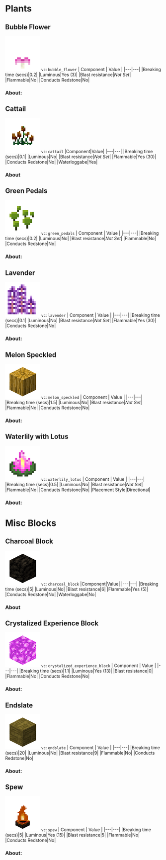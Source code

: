 # Plants

## Bubble Flower

![img](../ass-sets/blocks/bubble_flower.png)
`vc:bubble_flower`
| Component | Value |
|---|---|
|Breaking time (secs)|0.2|
|Luminous|Yes (3)|
|Blast resistance|_Not Set_|
|Flammable|No|
|Conducts Redstone|No|

### About:

## Cattail

![img](../ass-sets/blocks/cattail.png)
`vc:cattail`
|Component|Value|
|---|---|
|Breaking time (secs)|0.1|
|Luminous|No|
|Blast resistance|_Not Set_|
|Flammable|Yes (30)|
|Conducts Redstone|No|
|Waterloggabe|Yes|

### About

## Green Pedals

![img](../ass-sets/blocks/green_pedals.png)
`vc:green_pedals`
| Component | Value |
|---|---|
|Breaking time (secs)|0.2|
|Luminous|No|
|Blast resistance|_Not Set_|
|Flammable|No|
|Conducts Redstone|No|

### About:

## Lavender

![img](../ass-sets/blocks/lavender.png)
`vc:lavender`
| Component | Value |
|---|---|
|Breaking time (secs)|0.1|
|Luminous|No|
|Blast resistance|_Not Set_|
|Flammable|Yes (30)|
|Conducts Redstone|No|

### About:

## Melon Speckled

![img](../ass-sets/blocks/melon_speckled.png)
`vc:melon_speckled`
| Component | Value |
|---|---|
|Breaking time (secs)|1.5|
|Luminous|No|
|Blast resistance|_Not Set_|
|Flammable|No|
|Conducts Redstone|No|

### About:

## Waterlily with Lotus

![img](../ass-sets/blocks/waterlily_lotus.png)
`vc:waterlily_lotus`
| Component | Value |
|---|---|
|Breaking time (secs)|0.5|
|Luminous|No|
|Blast resistance|_Not Set_|
|Flammable|No|
|Conducts Redstone|No|
|Placement Style|Directional|

### About:

# Misc Blocks

## Charcoal Block

![img](../ass-sets/blocks/charcoal_block.png)
`vc:charcoal_block`
|Component|Value|
|---|---|
|Breaking time (secs)|5|
|Luminous|No|
|Blast resistance|6|
|Flammable|Yes (5)|
|Conducts Redstone|No|
|Waterloggabe|No|

### About

## Crystalized Experience Block

![img](../ass-sets/blocks/crystalized_experience_block.png)
`vc:crystalized_experience_block`
| Component | Value |
|---|---|
|Breaking time (secs)|1.1|
|Luminous|Yes (13)|
|Blast resistance|0|
|Flammable|No|
|Conducts Redstone|No|

### About:

## Endslate

![img](../ass-sets/blocks/endslate.png)
`vc:endslate`
| Component | Value |
|---|---|
|Breaking time (secs)|20|
|Luminous|No|
|Blast resistance|9|
|Flammable|No|
|Conducts Redstone|No|

### About:

## Spew

![img](../ass-sets/blocks/spew.png)
`vc:spew`
| Component | Value |
|---|---|
|Breaking time (secs)|5|
|Luminous|Yes (15)|
|Blast resistance|5|
|Flammable|No|
|Conducts Redstone|No|

### About:
